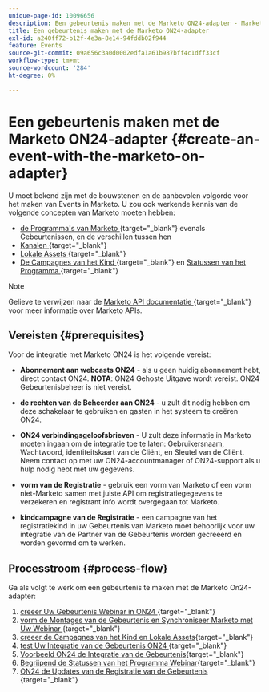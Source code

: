 ```yaml
---
unique-page-id: 10096656
description: Een gebeurtenis maken met de Marketo ON24-adapter - Marketo Docs - Productdocumentatie
title: Een gebeurtenis maken met de Marketo ON24-adapter
exl-id: a240ff72-b12f-4e3a-8e14-94fddb02f944
feature: Events
source-git-commit: 09a656c3a0d0002edfa1a61b987bff4c1dff33cf
workflow-type: tm+mt
source-wordcount: '284'
ht-degree: 0%

---
```


# Een gebeurtenis maken met de Marketo ON24-adapter {#create-an-event-with-the-marketo-on-adapter}

U moet bekend zijn met de bouwstenen en de aanbevolen volgorde voor het maken van Events in Marketo. U zou ook werkende kennis van de volgende concepten van Marketo moeten hebben:

* [&#x200B; de Programma&#39;s van Marketo &#x200B;](/help/marketo/product-docs/core-marketo-concepts/programs/creating-programs/understanding-programs.md){target="_blank"} evenals Gebeurtenissen, en de verschillen tussen hen
* [&#x200B; Kanalen &#x200B;](/help/marketo/product-docs/administration/tags/create-a-program-channel.md){target="_blank"}
* [&#x200B; Lokale Assets &#x200B;](/help/marketo/product-docs/core-marketo-concepts/programs/creating-programs/understanding-local-assets-in-a-program.md){target="_blank"}
* [&#x200B; De Campagnes van het Kind &#x200B;](/help/marketo/product-docs/demand-generation/events/create-an-event/create-an-event-with-the-marketo-on24-adapter/configure-event-settings-and-sync-marketo-with-your-webinar.md){target="_blank"} en [&#x200B; Statussen van het Programma &#x200B;](/help/marketo/product-docs/core-marketo-concepts/smart-campaigns/program-flow-actions/change-program-status.md){target="_blank"}

>[!NOTE]
>
>Gelieve te verwijzen naar de [&#x200B; Marketo API documentatie &#x200B;](https://experienceleague.adobe.com/nl/docs/marketo-developer/marketo/rest/rest-api){target="_blank"} voor meer informatie over Marketo APIs.

## Vereisten {#prerequisites}

Voor de integratie met Marketo ON24 is het volgende vereist:

* **Abonnement aan webcasts ON24** - als u geen huidig abonnement hebt, direct contact ON24. **NOTA**: ON24 Gehoste Uitgave wordt vereist. ON24 Gebeurtenisbeheer is niet vereist.

* **de rechten van de Beheerder aan ON24** - u zult dit nodig hebben om deze schakelaar te gebruiken en gasten in het systeem te creëren ON24.
* **ON24 verbindingsgeloofsbrieven** - U zult deze informatie in Marketo moeten ingaan om de integratie toe te laten: Gebruikersnaam, Wachtwoord, identiteitskaart van de Cliënt, en Sleutel van de Cliënt. Neem contact op met uw ON24-accountmanager of ON24-support als u hulp nodig hebt met uw gegevens.
* **vorm van de Registratie** - gebruik een vorm van Marketo of een vorm niet-Marketo samen met juiste API om registratiegegevens te verzekeren en registrant info wordt overgegaan tot Marketo.
* **kindcampagne van de Registratie** - een campagne van het registratiekind in uw Gebeurtenis van Marketo moet behoorlijk voor uw integratie van de Partner van de Gebeurtenis worden gecreeerd en worden gevormd om te werken.

## Processtroom {#process-flow}

Ga als volgt te werk om een gebeurtenis te maken met de Marketo On24-adapter:

1. [&#x200B; creeer Uw Gebeurtenis Webinar in ON24 &#x200B;](/help/marketo/product-docs/demand-generation/events/create-an-event/create-an-event-with-the-marketo-on24-adapter/create-your-webinar-event-in-on24.md){target="_blank"}
1. [&#x200B; vorm de Montages van de Gebeurtenis en Synchroniseer Marketo met Uw Webinar &#x200B;](/help/marketo/product-docs/demand-generation/events/create-an-event/create-an-event-with-the-marketo-on24-adapter/configure-event-settings-and-sync-marketo-with-your-webinar.md){target="_blank"}
1. [&#x200B; creeer de Campagnes van het Kind en Lokale Assets &#x200B;](/help/marketo/product-docs/demand-generation/events/create-an-event/create-an-event-with-the-marketo-on24-adapter/create-child-campaigns-and-local-assets.md){target="_blank"}
1. [&#x200B; test Uw Integratie van de Gebeurtenis ON24 &#x200B;](/help/marketo/product-docs/demand-generation/events/create-an-event/create-an-event-with-the-marketo-on24-adapter/test-your-on24-event-integration.md){target="_blank"}
1. [&#x200B; Voorbeeld ON24 de Integratie van de Gebeurtenis &#x200B;](/help/marketo/product-docs/demand-generation/events/create-an-event/create-an-event-with-the-marketo-on24-adapter/example-on24-event-integration.md){target="_blank"}
1. [&#x200B; Begrijpend de Statussen van het Programma Webinar &#x200B;](/help/marketo/product-docs/demand-generation/events/create-an-event/create-an-event-with-the-marketo-on24-adapter/understanding-webinar-program-statuses.md){target="_blank"}
1. [&#x200B; ON24 de Updates van de Registratie van de Gebeurtenis &#x200B;](/help/marketo/product-docs/demand-generation/events/create-an-event/create-an-event-with-the-marketo-on24-adapter/on24-event-registration-updates.md){target="_blank"}
